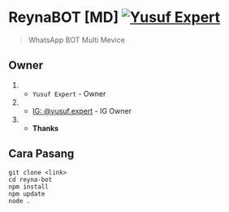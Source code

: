 # ReynaBOT [MD] [![Yusuf Expert](https://www.flaticon.com/svg/vstatic/svg/6422/6422213.svg?token=exp=1659699411~hmac=38b9c96b86fcc5c0378fa9017c049e62)](https://github.com/avianz37/reyna-bot)
> WhatsApp BOT Multi Mevice

## Owner
1. - `Yusuf Expert` - Owner
2. - [IG: @yusuf.expert](instagram.com/yusuf.expert) - IG Owner
3. - **Thanks**

## Cara Pasang
```
git clone <link>
cd reyna-bot
npm install
npm update
node .
```

